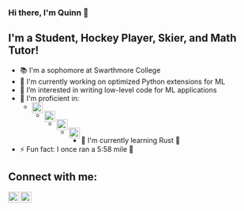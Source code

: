 ### Hi there, I'm Quinn 👋

## I'm a Student, Hockey Player, Skier, and Math Tutor!
- 📚 I'm a sophomore at Swarthmore College
- 🔭 I'm currently working on optimized Python extensions for ML
- 🤔 I’m interested in writing low-level code for ML applications
- 💪 I'm proficient in:
    - <img align="left" alt="Python" width="22px" src="https://cdn.jsdelivr.net/npm/simple-icons@3.4.1/icons/python.svg">
    - <img align="left" alt="C" width="22px" src="https://cdn.jsdelivr.net/npm/simple-icons@3.4.1/icons/c.svg">
    - <img align="left" alt="C++" width="22px" src="https://cdn.jsdelivr.net/npm/simple-icons@3.4.1/icons/cplusplus.svg">
    - <img align="left" alt="Java" width="22px" src="https://cdn.jsdelivr.net/npm/simple-icons@3.4.1/icons/java.svg">
- 🌱 I'm currently learning Rust 🦀
- ⚡ Fun fact: I once ran a 5:58 mile 🏃

[cpp]: https://cdn.jsdelivr.net/npm/simple-icons@3.4.1/icons/cplusplus.svg

## Connect with me:
[<img align="left" alt="LinkedIn" width="22px" src="https://cdn.jsdelivr.net/npm/simple-icons@v3/icons/linkedin.svg">][linkedin]
[<img align="left" alt="Twitter" width="22px" src="https://cdn.jsdelivr.net/npm/simple-icons@v3/icons/twitter.svg">][twitter]

<!-- 
- Twitter: https://twitter.com/QnnOkabayashi
- LinkedIn: https://www.linkedin.com/in/quinn-okabayashi-453535179/
- Email: qokabay1@swarthmore.edu -->

[linkedin]: https://www.linkedin.com/in/quinn-okabayashi-453535179/
[twitter]: https://twitter.com/QnnOkabayashi